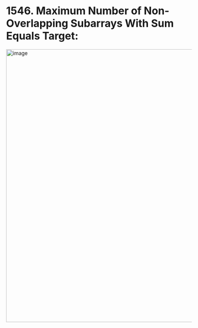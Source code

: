 # 1546. Maximum Number of Non-Overlapping Subarrays With Sum Equals Target:

<img width="739" alt="image" src="https://user-images.githubusercontent.com/35987583/167388079-2c365287-ea44-45e9-99b5-d2418f4f439a.png">


